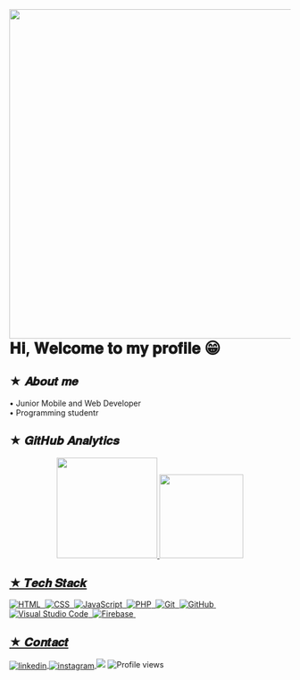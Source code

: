 <img align="right" height="590em" src="https://raw.githubusercontent.com/gist/https-shini/7ac2170ef44ce060eccd8e49658969b4/raw/c6ee92e407d7ae958d3bdae64df345839513c1ab/githubcard.svg"/>

<h1 align="left">𝐇𝐢, 𝐖𝐞𝐥𝐜𝐨𝐦𝐞 𝐭𝐨 𝐦𝐲 𝐩𝐫𝐨𝐟𝐢𝐥𝐞 😁<img src"https://raw.githubusercontent.com/gist/https-shini/7ac2170ef44ce060eccd8e49658969b4/raw/c6ee92e407d7ae958d3bdae64df345839513c1ab/githubcard.svg" width="30px">
  
## ★ 𝑨𝒃𝒐𝒖𝒕 𝒎𝒆
  • Junior Mobile and Web Developer <br>
  • Programming studentr <br>
  
## ★ 𝑮𝒊𝒕𝑯𝒖𝒃 𝑨𝒏𝒂𝒍𝒚𝒕𝒊𝒄𝒔
  <div align="center">
    <a href="https://github.com/https-shini">
    <img height="180em" src="https://github-readme-stats.vercel.app/api?username=https-shini&show_icons=true&theme=dark&include_all_commits=true&count_private=true"/>
    <img height="150em" src="https://github-readme-stats.vercel.app/api/top-langs/?username=https-shini&layout=compact&langs_count=7&theme=dark"/>
  </div>

## ★ 𝑻𝒆𝒄𝒉 𝑺𝒕𝒂𝒄𝒌

![HTML](https://img.shields.io/badge/HTML5-E34F26?style=for-the-badge&logo=html5&logoColor=white)&nbsp;
![CSS](https://img.shields.io/badge/CSS3-1572B6?style=for-the-badge&logo=css3&logoColor=white)&nbsp;
![JavaScript](https://img.shields.io/badge/JavaScript-323330?style=for-the-badge&logo=javascript&logoColor=F7DF1E)&nbsp;
![PHP](https://img.shields.io/badge/PHP-777BB4?style=for-the-badge&logo=php&logoColor=white)&nbsp;
![Git](https://img.shields.io/badge/Git-100000?style=for-the-badge&logo=git&logoColor=red)&nbsp;
![GitHub](https://img.shields.io/badge/GitHub-100000?style=for-the-badge&logo=github&logoColor=white)&nbsp;
![Visual Studio Code](https://img.shields.io/badge/Visual%20Studio%20Code-100000?style=for-the-badge&logo=VisualStudioCode&logoColor=blue)&nbsp;
![Firebase](https://img.shields.io/badge/firebase%20Studio%20Code-100000?style=for-the-badge&logo=Firebase&logoColor=yellow)&nbsp;

## ★ 𝑪𝒐𝒏𝒕𝒂𝒄𝒕

<p align="left">
  <a href="https://www.linkedin.com/in/oguilherme-cruz/" target="_blank">
  <img align="center" src="https://img.shields.io/badge/LinkedIn-0077B5?style=for-the-badge&logo=linkedin&logoColor=white" alt="linkedin"/>
  </a>
  <a href="https://www.instagram.com/https.shinis/" target="_blank">
  <img align="center" src="https://img.shields.io/badge/Instagram-E4405F?style=for-the-badge&logo=instagram&logoColor=white" alt="instagram"/>
  </a>
  <a href="mailto:contato.guilhermescruz@gmail.com"><img src="https://img.shields.io/badge/-Gmail-%23333?style=for-the-badge&logo=gmail&logoColor=white" target="_blank"></a>
  <img src="https://komarev.com/ghpvc/?username=https-shini&color=red" alt="Profile views" />
  </a>
</p>
    
